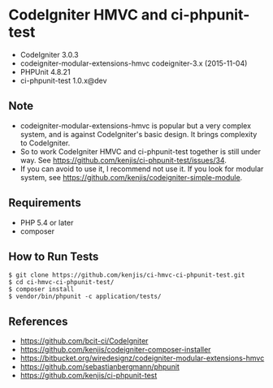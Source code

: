 # CodeIgniter HMVC and ci-phpunit-test

* CodeIgniter 3.0.3
* codeigniter-modular-extensions-hmvc codeigniter-3.x (2015-11-04)
* PHPUnit 4.8.21
* ci-phpunit-test 1.0.x@dev

## Note

* codeigniter-modular-extensions-hmvc is popular but a very complex system, and is against CodeIgniter's basic design. It brings complexity to CodeIgniter.
* So to work CodeIgniter HMVC and ci-phpunit-test together is still under way. See <https://github.com/kenjis/ci-phpunit-test/issues/34>.
* If you can avoid to use it, I recommend not use it. If you look for modular system, see <https://github.com/kenjis/codeigniter-simple-module>.

## Requirements

* PHP 5.4 or later
* composer

## How to Run Tests

~~~
$ git clone https://github.com/kenjis/ci-hmvc-ci-phpunit-test.git
$ cd ci-hmvc-ci-phpunit-test/
$ composer install
$ vendor/bin/phpunit -c application/tests/
~~~

## References

* https://github.com/bcit-ci/CodeIgniter
* https://github.com/kenjis/codeigniter-composer-installer
* https://bitbucket.org/wiredesignz/codeigniter-modular-extensions-hmvc
* https://github.com/sebastianbergmann/phpunit
* https://github.com/kenjis/ci-phpunit-test
